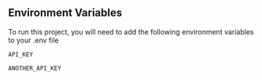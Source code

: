 ## Environment Variables

To run this project, you will need to add the following environment variables to your .env file

`API_KEY`

`ANOTHER_API_KEY`
